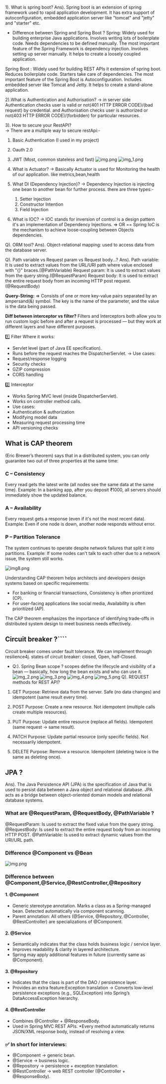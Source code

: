 
1). What is spring boot?
Ans). Spring boot is an extension of spring framework used to rapid application development.
      It has extra support of autoconfiguration, embedded application server like "tomcat" and "jetty" and "starter" etc.

*  Difference between Spring and Spring Boot ?
 Spring: Widely used for building enterprise Java applications.
Involves writing lots of boilerplate code.
Needs dependencies to be defined manually.
The most important feature of the Spring Framework is dependency injection.
Involves setting up server manually.
It helps to create a loosely coupled application.

Spring Boot : Widely used for building REST APIs it extension of spring boot.
Reduces boilerplate code.
Starters take care of dependencies.
The most important feature of the Spring Boot is Autoconfiguration.
Includes embedded server like Tomcat and Jetty.
It helps to create a stand-alone application.

2).What is Authentication and Authorisation?
 -> in server side Authentication checks user is valid or not(401 HTTP ERROR CODE)/(bad request) by credential. and 
    Authorisation checks user is authorized or not(403 HTTP ERROR CODE)/(forbidden) for particular resources.
 
3). How to secure your RestAPI?  
 -> There are a multiple way to secure restApi:-
   1) Basic Authentication (I used in my project)
   2) Oauth 2.0
   3) JWT (Most, common stateless and fast)
![img.png](..%2Fimages%2Fspring%20boot%2Fimg.png)
![img_1.png](..%2Fimages%2Fspring%20boot%2Fimg_1.png)

4) What is Actuator?
 -> Basically Actuator is used for Monitoring the health of our application.
like metrics,bean,health
 
6) What DI (Dependency Injection)?
-> Dependency Injection is injecting one bean to another bean for further process. there are three types:-
   1) Setter Injection
   2) Constructor Intention
   3) Field Injection 
   
7) What is IOC?
-> IOC stands for inversion of control is a design pattern it's an implementation of Dependency Injections.
   => OR == Spring IoC is the mechanism to achieve loose-coupling between Objects dependencies. 

Q). ORM tool?
Ans). Object-relational mapping:  used to access data from the database server. 

Q). Path variable vs Request param vs Request body...?
Ans). Path variable: It is used to extract values from the URL/URI path where value enclosed with "{}" braces.(@PathVariable)
      Request param: It is used to extract values from the query string.(@RequestParam)
      Request body: It is used to extract the entire request body from an incoming HTTP post request.(@RequestBody)
      
**Query-String:** 
=> Consists of one or more key-value pairs separated by an ampersand(&) symbol. The key is the name of the parameter,
and the value is the data being passed. 

**Diff between interceptor vs filter?**
Filters and Interceptors both allow you to run custom logic before and after a request is processed — but they work at 
different layers and have different purposes.

1️⃣ Filter
Where it works:
* Servlet level (part of Java EE specification).
* Runs before the request reaches the DispatcherServlet.
-> Use cases:
* Request/response logging
* Security checks
* GZIP compression
* CORS handling

2️⃣ Interceptor
* Works Spring MVC level (inside DispatcherServlet).
* Works on controller method calls.
* Use cases:
* Authentication & authorization
* Modifying model data
* Measuring request processing time
* API versioning checks

## **What is CAP theorem**
(Eric Brewer’s theorem) says that in a distributed system, 
you can only guarantee two out of three properties at the same time:
### C – Consistency
Every read gets the latest write (all nodes see the same data at the same time).
Example: In a banking app, after you deposit ₹1000, all servers should immediately show the updated balance.

### A – Availability
Every request gets a response (even if it's not the most recent data).
Example: Even if one node is down, another node responds without error.

### P – Partition Tolerance
The system continues to operate despite network failures that split it into partitions.
Example: If some nodes can't talk to each other due to a network issue, the system still works.

![img8.png](..%2Fimages%2Fspring%20boot%2Fimg8.png)

Understanding CAP theorem helps architects and developers design systems based on specific requirements:
  * For banking or financial transactions, Consistency is often prioritized (CP).
  * For user-facing applications like social media, Availability is often prioritized (AP).

The CAP theorem emphasizes the importance of identifying trade-offs in distributed system design to meet business needs effectively.

## Circuit breaker ?````
Circuit breaker comes under fault tolerance. We can implement through resilience4j.
states of circuit breaker: closed, Open, half-Closed.

* Q:). Spring Bean scope ?
  scopes define the lifecycle and visibility of a bean — basically, how long the bean exists and who can use it.
![img_2.png](..%2Fimages%2Fspring%20boot%2Fimg_2.png)
![img_3.png](..%2Fimages%2Fspring%20boot%2Fimg_3.png)
![img_4.png](..%2Fimages%2Fspring%20boot%2Fimg_4.png)
![img_5.png](..%2Fimages%2Fspring%20boot%2Fimg_5.png)
Q). REQUEST methods for REST API?
1. GET
Purpose: Retrieve data from the server.
Safe (no data changes) and idempotent (same result every time).
2. POST
Purpose: Create a new resource.
Not idempotent (multiple calls create multiple resources).
3. PUT
Purpose: Update entire resource (replace all fields).
Idempotent (same request → same result).

4. PATCH
Purpose: Update partial resource (only specific fields).
Not necessarily idempotent.

5. DELETE
Purpose: Remove a resource.
Idempotent (deleting twice is the same as deleting once).


## JPA ?
Ans). The Java Persistence API (JPA) is the specification of Java that is used to persist data between a Java object and
relational database. JPA acts as a bridge between object-oriented domain models and relational database systems.

### What are @RequestParam, @RequestBody, @PathVariable ?
@RequestParam: Is used to extract the fixed value from the query string.
@RequestBody: Is used to extract the entire request body from an incoming HTTP POST.
@PathVariable: Is used to extract dynamic values from the URI/URL path.

### Difference @Component vs @Bean 
![img.png](..%2Fimages%2Fspring%20boot%2Fimg.png)

### Difference between @Component,@Service,@RestController,@Repository

#### 1. @Component
* Generic stereotype annotation. Marks a class as a Spring-managed bean. Detected automatically via component scanning.
* Parent annotation: All others (@Service, @Repository, @Controller, @RestController) are specializations of @Component.
#### 2. @Service
* Semantically indicates that the class holds business logic / service layer.
* Improves readability & clarity in layered architecture.
* Spring may apply additional features in future (currently same as @Component).

#### 3. @Repository
* Indicates that the class is part of the DAO / persistence layer.
* Provides an extra feature:Exception translation → Converts low-level persistence exceptions (e.g., SQLException) 
  into Spring’s DataAccessException hierarchy.
#### 4. @RestController
* Combines @Controller + @ResponseBody.
* Used in Spring MVC REST APIs.
*Every method automatically returns JSON/XML response body, instead of resolving a view.

### ✅ In short for interviews:
* @Component → generic bean.
* @Service → business logic.
* @Repository → persistence + exception translation.
* @RestController → web REST controller (@Controller + @ResponseBody).